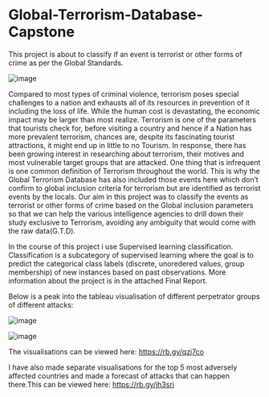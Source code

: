 # Global-Terrorism-Database-Capstone
This project is about to classify if an event is  terrorist or other forms of crime as per the Global Standards.

![image](https://user-images.githubusercontent.com/60847819/92307749-30cc4080-efb6-11ea-98f8-06230ca075f0.png)

Compared to most types of criminal violence, terrorism poses special challenges to a nation and exhausts all of its resources in prevention of it including the loss of life. While the human cost is devastating, the economic impact may be larger than most realize. Terrorism is one of the parameters that tourists check for, before visiting a country and hence if a Nation has more prevalent terrorism, chances are, despite its fascinating tourist attractions, it might end up in little to no Tourism. 
In response, there has been growing interest in researching about terrorism, their motives and most vulnerable target groups that are attacked. One thing that is infrequent is one common definition of Terrorism throughout the world. This is why the Global Terrorism Database has also included those events here which don’t confirm to global inclusion criteria for terrorism but are identified as terrorist events by the locals.
Our aim in this project was to classify the events as terrorist or other forms of crime based on the Global inclusion parameters so that we can help the various intelligence agencies to drill down their study exclusive to Terrorism, avoiding any ambiguity that would come with the raw data(G.T.D).

In the course of this project i use Supervised learning classification.
Classification is a subcategory of supervised learning where the goal is to predict the categorical class labels (discrete, unoredered values, group membership) of new instances based on past observations.
More information about the project is in the attached Final Report.

Below is a peak into the tableau visualisation of different perpetrator groups of different attacks:

![image](https://user-images.githubusercontent.com/60847819/92307930-64f43100-efb7-11ea-8ad3-1783388b8742.png)

![image](https://user-images.githubusercontent.com/60847819/92308048-7be75300-efb8-11ea-9fb5-e44dcfa640bb.png)

The visualisations can be viewed here: https://rb.gy/qzj7co

I have also made separate visualisations for the top 5 most adversely affected countries and made a forecast of attacks that can happen there.This can be viewed here: https://rb.gy/jh3sri
